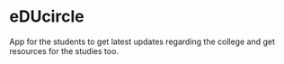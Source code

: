 # eDUcircle

App for the students to get latest updates regarding the college and get resources for the studies too.


